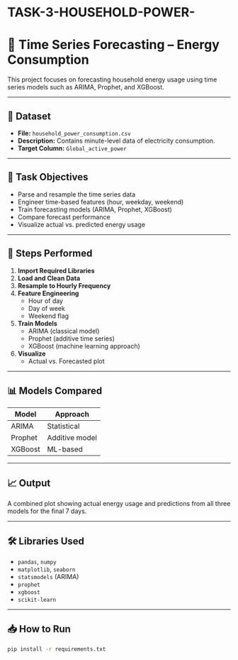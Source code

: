 # TASK-3-HOUSEHOLD-POWER-
# 🔋 Time Series Forecasting – Energy Consumption

This project focuses on forecasting household energy usage using time series models such as ARIMA, Prophet, and XGBoost.

---

## 📁 Dataset

- **File:** `household_power_consumption.csv`
- **Description:** Contains minute-level data of electricity consumption.
- **Target Column:** `Global_active_power`

---

## 🧠 Task Objectives

- Parse and resample the time series data
- Engineer time-based features (hour, weekday, weekend)
- Train forecasting models (ARIMA, Prophet, XGBoost)
- Compare forecast performance
- Visualize actual vs. predicted energy usage

---

## 🧾 Steps Performed

1. **Import Required Libraries**
2. **Load and Clean Data**
3. **Resample to Hourly Frequency**
4. **Feature Engineering**
   - Hour of day
   - Day of week
   - Weekend flag
5. **Train Models**
   - ARIMA (classical model)
   - Prophet (additive time series)
   - XGBoost (machine learning approach)
6. **Visualize**
   - Actual vs. Forecasted plot

---

## 📊 Models Compared

| Model     | Approach        |
|-----------|-----------------|
| ARIMA     | Statistical     |
| Prophet   | Additive model  |
| XGBoost   | ML-based        |

---

## 📈 Output

A combined plot showing actual energy usage and predictions from all three models for the final 7 days.

---

## 🛠️ Libraries Used

- `pandas`, `numpy`
- `matplotlib`, `seaborn`
- `statsmodels` (ARIMA)
- `prophet`
- `xgboost`
- `scikit-learn`

---

## 📥 How to Run

```bash
pip install -r requirements.txt
